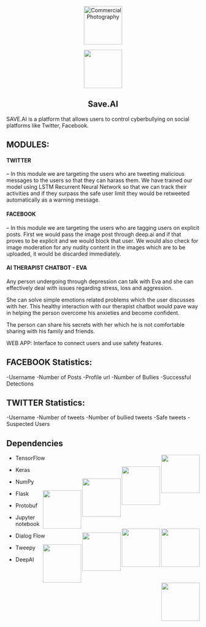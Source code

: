 <p align="center"><img src="https://i.imgur.com/39tAZQy.jpg" alt="Commercial Photography" width="100" /></p>
<p align="center"><img src="https://travis-ci.org/dwyl/esta.svg?branch=master" width="100" /></p>

<h2 align="center">Save.AI</h2>
SAVE.AI is a platform that allows users to control cyberbullying on social platforms like Twitter, Facebook.


## MODULES:
<h4>TWITTER</h4> – In this module we are targeting the users who are tweeting malicious messages to the users so that they can harass them. We have trained our model using LSTM Recurrent Neural Network so that we can track their activities and if they surpass the safe user limit they would be retweeted automatically as a warning message.

<h4>FACEBOOK</h4> – In this module we are targeting the users who are tagging users on explicit posts. First we would pass the image post through deep.ai and if that proves to be explicit and we would block that user. We would also check for image moderation for any nudity content in the images which are to be uploaded, it would be discarded immediately.

<h4>AI THERAPIST CHATBOT - EVA</h4>
Any person undergoing through depression can talk with Eva and she can effectively deal with issues regarding stress, loss and aggression.

She can solve simple emotions related problems which the user discusses with her. This healthy interaction with our therapist chatbot would pave way in helping the person overcome his anxieties and become confident.

The person can share his secrets with her which he is not comfortable sharing with his family and friends.

WEB APP: Interface to connect users and use safety features.
  
## FACEBOOK Statistics:

-Username
-Number of Posts
-Profile url
-Number of Bullies
-Successful Detections

## TWITTER Statistics:

-Username
-Number of tweets 
-Number of bullied tweets
-Safe tweets
-Suspected Users

## Dependencies
<ul>
  <li><p >TensorFlow<a href="#" ><img src="https://img.shields.io/badge/api-reference-blue.svg" width="100" align="right" /></a></p></li>
 <li><p >Keras<a href="#" ><img src="https://img.shields.io/badge/api-reference-blue.svg" width="100" align="right" /></a></p></li>
 <li><p >NumPy<a href="#" ><img src="https://img.shields.io/badge/api-reference-blue.svg" width="100" align="right" /></a></p></li>
 <li><p >Flask<a href="#" ><img src="https://img.shields.io/badge/api-reference-blue.svg" width="100" align="right" /></a></p></li>
 <li><p >Protobuf<a href="#" ><img src="https://img.shields.io/badge/api-reference-blue.svg" width="100" align="right" /></a></p></li>
 <li><p >Jupyter notebook<a href="#" ><img src="https://img.shields.io/badge/api-reference-blue.svg" width="100" align="right" /></a>
 <li><p >Dialog Flow<a href="#" ><img src="https://img.shields.io/badge/api-reference-blue.svg" width="100" align="right" /></a></p></li>
 <li><p >Tweepy<a href="#" ><img src="https://img.shields.io/badge/api-reference-blue.svg" width="100" align="right" /></a></p></li>
 <li><p >DeepAI<a href="#" ><img src="https://img.shields.io/badge/api-reference-blue.svg" width="100" align="right" /></a></p></li>
 </p></li>
</ul>
